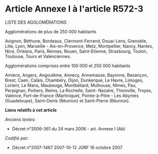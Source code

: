 # Article Annexe I à l'article R572-3

LISTE DES AGGLOMÉRATIONS 

Agglomérations de plus de 250 000 habitants

Avignon, Béthune, Bordeaux, Clermont-Ferrand, Douai-Lens, Grenoble, Lille, Lyon, Marseille - Aix-en-Provence, Metz,
Montpellier, Nancy, Nantes, Nice, Orléans, Paris, Rennes, Rouen, Saint-Etienne, Strasbourg, Toulon, Toulouse, Tours et
Valenciennes.

Agglomérations comprises entre 100 000 et 250 000 habitants

Amiens, Angers, Angoulême, Annecy, Annemasse, Bayonne, Besançon, Brest, Caen, Calais, Chambéry, Dijon, Dunkerque, Le Havre,
Limoges, Lorient, Le Mans, Maubeuge, Montbéliard, Mulhouse, Nîmes, Pau, Perpignan, Poitiers, Reims, La Rochelle, Saint-
Nazaire, Thionville, Troyes, Valence, Fort-de-France (Martinique), Pointe-à-Pitre - Les Abymes (Guadeloupe), Saint-Denis
(Réunion) et Saint-Pierre (Réunion).

**Liens relatifs à cet article**

_Anciens textes_:

  - Décret n°2006-361 du 24 mars 2006 - art. Annexe I (Ab)

_Codifié par_:

  - Décret n°2007-1467 2007-10-12 JORF 16 octobre 2007
